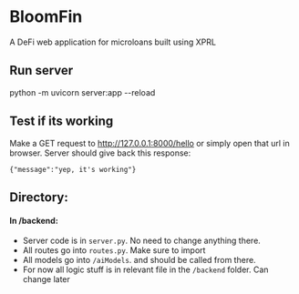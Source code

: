 # BloomFin

A DeFi web application for microloans built using XPRL

## Run server

python -m uvicorn server:app --reload

## Test if its working

Make a GET request to http://127.0.0.1:8000/hello or simply open that url in browser.
Server should give back this response:

```
{"message":"yep, it's working"}
```

## Directory:

#### In /backend:

- Server code is in `server.py`. No need to change anything there.
- All routes go into `routes.py`. Make sure to import
- All models go into `/aiModels`. and should be called from there.
- For now all logic stuff is in relevant file in the `/backend` folder. Can change later
